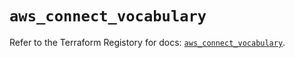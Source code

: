 # `aws_connect_vocabulary`

Refer to the Terraform Registory for docs: [`aws_connect_vocabulary`](https://registry.terraform.io/providers/hashicorp/aws/5.25.0/docs/resources/connect_vocabulary).
